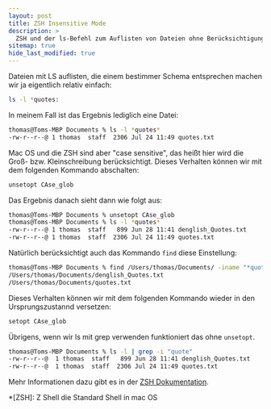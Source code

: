 ```yaml
---
layout: post
title: ZSH Insensitive Mode
description: >
  ZSH und der ls-Befehl zum Auflisten von Dateien ohne Berücksichtigung der Groß- und Kleinschreibung
sitemap: true
hide_last_modified: true
---
```


Dateien mit LS auflisten, die einem bestimmer Schema entsprechen machen wir ja eigentlich relativ einfach:

~~~bash
ls -l *quotes:
~~~~

In meinem Fall ist das Ergebnis lediglich eine Datei:

~~~bash
thomas@Toms-MBP Documents % ls -l *quotes*                            
-rw-r--r--@ 1 thomas  staff  2306 Jul 24 11:49 quotes.txt
~~~~

Mac OS und die ZSH sind aber "case sensitive", das heißt hier wird die Groß- bzw. Kleinschreibung berücksichtigt. Dieses Verhalten können wir mit dem folgenden Kommando abschalten:

~~~bash
unsetopt CAse_glob
~~~~

Das Ergebnis danach sieht dann wie folgt aus:

~~~bash
thomas@Toms-MBP Documents % unsetopt CAse_glob
thomas@Toms-MBP Documents % ls -l *quotes*    
-rw-r--r--@ 1 thomas  staff   899 Jun 28 11:41 denglish_Quotes.txt
-rw-r--r--@ 1 thomas  staff  2306 Jul 24 11:49 quotes.txt
~~~~

Natürlich berücksichtigt auch das Kommando `find` diese Einstellung:

~~~bash
thomas@Toms-MBP Documents % find /Users/thomas/Documents/ -iname "*quotes*" -print
/Users/thomas/Documents/denglish_Quotes.txt
/Users/thomas/Documents/quotes.txt
~~~~

Dieses Verhalten können wir mit dem folgenden Kommando wieder in den Ursprungszustannd versetzen:

~~~bash
setopt CAse_glob
~~~~

Übrigens, wenn wir ls mit grep verwenden funktioniert das ohne `unsetopt`.

~~~bash
thomas@Toms-MBP Documents % ls -l | grep -i "quote"
-rw-r--r--@  1 thomas  staff   899 Jun 28 11:41 denglish_Quotes.txt
-rw-r--r--@  1 thomas  staff  2306 Jul 24 11:49 quotes.txt
~~~~

Mehr Informationen dazu gibt es in der [ZSH Dokumentation](https://zsh.sourceforge.io/Doc/Release/Options).

*[ZSH]: Z Shell die Standard Shell in mac OS
